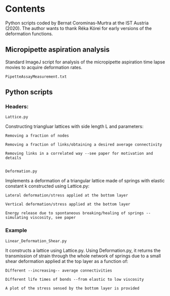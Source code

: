  
# Contents

Python scripts coded by Bernat Corominas-Murtra at the IST Austria (2020).
The author wants to thank Réka Kórei for early versions of the deformation functions.
 
## Micropipette aspiration analysis

Standard ImageJ script for analysis of the micropipette aspiration time lapse movies to acquire deformation rates.

    PipetteAssayMeasurement.txt

## Python scripts

### Headers:

    Lattice.py 

Constructing triangluar lattices with side length L and parameters:

    Removing a fraction of nodes

    Removing a fraction of links/obtaining a desired average connectivity

    Removing links in a correlated way --see paper for motivation and details


    Deformation.py

Implements a deformation of a triangular lattice made of springs with elastic constant k 
constructed using Lattice.py:
 
    Lateral deformation/stress applied at the bottom layer

    Vertical deformation/stress applied at the bottom layer

    Energy release due to spontaneous breaking/healing of springs --simulating viscosity, see paper

### Example

    Linear_Deformation_Shear.py

It constructs a lattice using Lattice.py. Using Deformation.py, it returns 
the transmission of strain through the whole network of springs due to a small shear deformation 
applied at the top layer as a function of:

    Different --increasing-- average connectivities
   
    Different life times of bonds --from elastic to low viscosity

    A plot of the stress sensed by the bottom layer is provided
